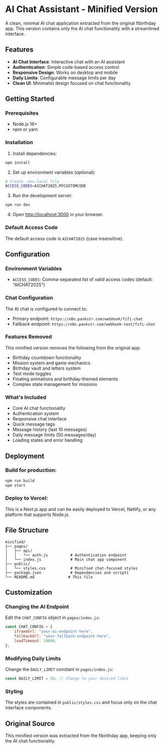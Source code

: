 # AI Chat Assistant - Minified Version

A clean, minimal AI chat application extracted from the original fibirthday app. This version contains only the AI chat functionality with a streamlined interface.

## Features

- **AI Chat Interface**: Interactive chat with an AI assistant
- **Authentication**: Simple code-based access control
- **Responsive Design**: Works on desktop and mobile
- **Daily Limits**: Configurable message limits per day
- **Clean UI**: Minimalist design focused on chat functionality

## Getting Started

### Prerequisites
- Node.js 16+ 
- npm or yarn

### Installation

1. Install dependencies:
```bash
npm install
```

2. Set up environment variables (optional):
```bash
# Create .env.local file
ACCESS_CODES=AICHAT2025,MYCUSTOMCODE
```

3. Run the development server:
```bash
npm run dev
```

4. Open [http://localhost:3000](http://localhost:3000) in your browser.

### Default Access Code
The default access code is `AICHAT2025` (case insensitive).

## Configuration

### Environment Variables
- `ACCESS_CODES`: Comma-separated list of valid access codes (default: "AICHAT2025")

### Chat Configuration
The AI chat is configured to connect to:
- Primary endpoint: `https://n8n.pankstr.com/webhook/fifi-chat`
- Fallback endpoint: `https://n8n.pankstr.com/webhook-test/fifi-chat`

### Features Removed
This minified version removes the following from the original app:
- Birthday countdown functionality
- Mission system and game mechanics
- Birthday vault and letters system
- Test mode toggles
- Floating animations and birthday-themed elements
- Complex state management for missions

### What's Included
- Core AI chat functionality
- Authentication system
- Responsive chat interface
- Quick message tags
- Message history (last 10 messages)
- Daily message limits (50 messages/day)
- Loading states and error handling

## Deployment

### Build for production:
```bash
npm run build
npm start
```

### Deploy to Vercel:
This is a Next.js app and can be easily deployed to Vercel, Netlify, or any platform that supports Node.js.

## File Structure

```
minified/
├── pages/
│   ├── api/
│   │   └── auth.js          # Authentication endpoint
│   └── index.js             # Main chat app component
├── public/
│   └── styles.css           # Minified chat-focused styles
├── package.json             # Dependencies and scripts
└── README.md               # This file
```

## Customization

### Changing the AI Endpoint
Edit the `CHAT_CONFIG` object in `pages/index.js`:
```javascript
const CHAT_CONFIG = {
    iframeUrl: "your-ai-endpoint-here",
    fallbackUrl: "your-fallback-endpoint-here",
    loadTimeout: 10000,
};
```

### Modifying Daily Limits
Change the `DAILY_LIMIT` constant in `pages/index.js`:
```javascript
const DAILY_LIMIT = 50; // Change to your desired limit
```

### Styling
The styles are contained in `public/styles.css` and focus only on the chat interface components.

## Original Source
This minified version was extracted from the fibirthday app, keeping only the AI chat functionality.